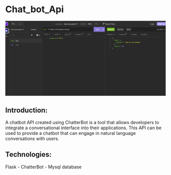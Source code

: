 # Chat_bot_Api

![Api](assets/api.png)


## Introduction:
A chatbot API created using ChatterBot is a tool that allows developers to integrate a conversational interface into their applications. This API can be used to provide a chatbot that can engage in natural language conversations with users.

## Technologies:
Flask  -   ChatterBot   - Mysql database



